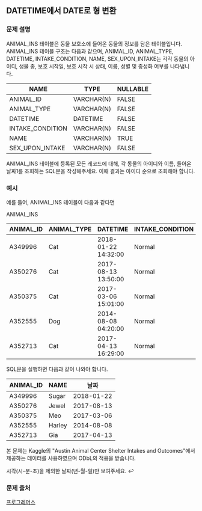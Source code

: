 ## DATETIME에서 DATE로 형 변환
### 문제 설명
ANIMAL_INS 테이블은 동물 보호소에 들어온 동물의 정보를 담은 테이블입니다. ANIMAL_INS 테이블 구조는 다음과 같으며, ANIMAL_ID, ANIMAL_TYPE, DATETIME, INTAKE_CONDITION, NAME, SEX_UPON_INTAKE는 각각 동물의 아이디, 생물 종, 보호 시작일, 보호 시작 시 상태, 이름, 성별 및 중성화 여부를 나타냅니다.

|NAME|	TYPE|	NULLABLE|
|---|---|---|
|ANIMAL_ID|	VARCHAR(N)|	FALSE|
|ANIMAL_TYPE|	VARCHAR(N)|	FALSE|
|DATETIME|	DATETIME|	FALSE|
|INTAKE_CONDITION|	VARCHAR(N)|	FALSE|
|NAME|	VARCHAR(N)|	TRUE|
|SEX_UPON_INTAKE|	VARCHAR(N)|	FALSE|

ANIMAL_INS 테이블에 등록된 모든 레코드에 대해, 각 동물의 아이디와 이름, 들어온 날짜1를 조회하는 SQL문을 작성해주세요. 이때 결과는 아이디 순으로 조회해야 합니다.

### 예시
예를 들어, ANIMAL_INS 테이블이 다음과 같다면

ANIMAL_INS

|ANIMAL_ID|	ANIMAL_TYPE|	DATETIME|	INTAKE_CONDITION|	NAME|	SEX_UPON_INTAKE|
|---|---|---|---|---|---|
|A349996|	Cat|	2018-01-22 14:32:00|	Normal|	Sugar|	Neutered Male|
|A350276|	Cat|	2017-08-13 13:50:00|	Normal|	Jewel|	Spayed Female|
|A350375|	Cat|	2017-03-06 15:01:00|	Normal|	Meo|	Neutered Male|
|A352555|	Dog|	2014-08-08 04:20:00|	Normal|	Harley|	Spayed Female|
|A352713|	Cat|	2017-04-13 16:29:00|	Normal|	Gia|	Spayed Female|

SQL문을 실행하면 다음과 같이 나와야 합니다.

|ANIMAL_ID|	NAME|	날짜|
|---|---|---|
|A349996|	Sugar|	2018-01-22|
|A350276|	Jewel|	2017-08-13|
|A350375|	Meo|	2017-03-06|
|A352555|	Harley|	2014-08-08|
|A352713|	Gia|	2017-04-13|

본 문제는 Kaggle의 "Austin Animal Center Shelter Intakes and Outcomes"에서 제공하는 데이터를 사용하였으며 ODbL의 적용을 받습니다.

시각(시-분-초)을 제외한 날짜(년-월-일)만 보여주세요. ↩

### 문제 출처
[프로그레머스](https://programmers.co.kr/learn/courses/30/lessons/59414)
